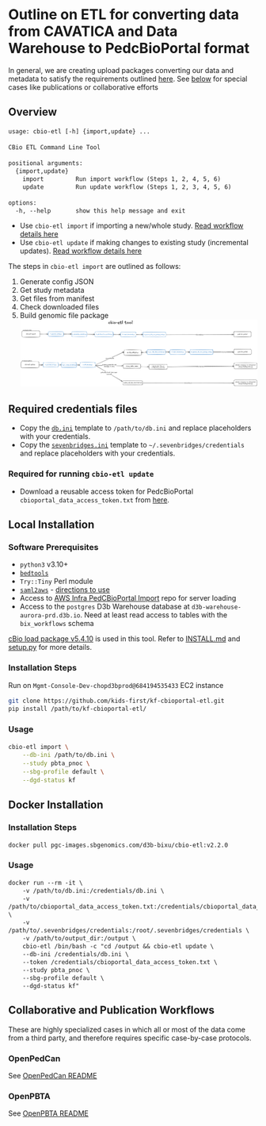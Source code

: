 # Outline on ETL for converting data from CAVATICA and Data Warehouse to PedcBioPortal format
In general, we are creating upload packages converting our data and metadata to satisfy the requirements outlined [here](https://docs.cbioportal.org/5.1-data-loading/data-loading/file-formats).
See [below](#collaborative-and-publication-workflows) for special cases like publications or collaborative efforts
## Overview
```
usage: cbio-etl [-h] {import,update} ...

CBio ETL Command Line Tool

positional arguments:
  {import,update}
    import         Run import workflow (Steps 1, 2, 4, 5, 6)
    update         Run update workflow (Steps 1, 2, 3, 4, 5, 6)

options:
  -h, --help       show this help message and exit
```
- Use `cbio-etl import` if importing a new/whole study. [Read workflow details here](docs/WHOLE_STUDY_IMPORT.md)
- Use `cbio-etl update` if making changes to existing study (incremental updates). [Read workflow details here](docs/INCREMENTAL_UPDATES.md)

The steps in `cbio-etl import` are outlined as follows:
1. Generate config JSON
1. Get study metadata
1. Get files from manifest
1. Check downloaded files
1. Build genomic file package
![Pipeline Flowchart](images/etl_flowchart.png)

## Required credentials files
- Copy the [`db.ini`](template_credentials/template.db.ini) template to `/path/to/db.ini` and replace placeholders with your credentials.
- Copy the [`sevenbridges.ini`](template_credentials/template.sevenbridges.ini) template to `~/.sevenbridges/credentials` and replace placeholders with your credentials.

### Required for running `cbio-etl update`
- Download a reusable access token for PedcBioPortal `cbioportal_data_access_token.txt` from [here](https://pedcbioportal.kidsfirstdrc.org/webAPI#using-data-access-tokens).

## Local Installation
### Software Prerequisites
+ `python3` v3.10+
+ [`bedtools`](https://bedtools.readthedocs.io/en/latest/content/installation.html)
+ `Try::Tiny` Perl module
+ [`saml2aws`](https://github.com/Versent/saml2aws) - [directions to use](https://www.notion.so/d3b/Setup-SAML-Login-1056131f1200806ba182f7b7c1793a40?pvs=4)
+ Access to [AWS Infra PedCBioPortal Import](https://github.com/d3b-center/aws-infra-pedcbioportal-import) repo for server loading
+ Access to the `postgres` D3b Warehouse database at `d3b-warehouse-aurora-prd.d3b.io`. Need at least read access to tables with the `bix_workflows` schema

[cBio load package v5.4.10](https://github.com/cBioPortal/cbioportal/releases/tag/v5.4.10) is used in this tool.
Refer to [INSTALL.md](docs/INSTALL.md) and [setup.py](setup.py) for more details.

### Installation Steps
Run on `Mgmt-Console-Dev-chopd3bprod@684194535433` EC2 instance
```sh
git clone https://github.com/kids-first/kf-cbioportal-etl.git
pip install /path/to/kf-cbioportal-etl/
```

### Usage
```sh
cbio-etl import \
    --db-ini /path/to/db.ini \
    --study pbta_pnoc \
    --sbg-profile default \
    --dgd-status kf 
  ```

## Docker Installation
### Installation Steps
```sh
docker pull pgc-images.sbgenomics.com/d3b-bixu/cbio-etl:v2.2.0
```

### Usage
```
docker run --rm -it \
    -v /path/to/db.ini:/credentials/db.ini \
    -v /path/to/cbioportal_data_access_token.txt:/credentials/cbioportal_data_access_token.txt \
    -v /path/to/.sevenbridges/credentials:/root/.sevenbridges/credentials \
    -v /path/to/output_dir:/output \
    cbio-etl /bin/bash -c "cd /output && cbio-etl update \
    --db-ini /credentials/db.ini \
    --token /credentials/cbioportal_data_access_token.txt \
    --study pbta_pnoc \
    --sbg-profile default \
    --dgd-status kf"
```

## Collaborative and Publication Workflows
These are highly specialized cases in which all or most of the data come from a third party, and therefore requires specific case-by-case protocols.

### OpenPedCan
See [OpenPedCan README](COLLABORATIONS/openTARGETS/README.md)

### OpenPBTA
See [OpenPBTA README](COLLABORATIONS/openPBTA/README.md)